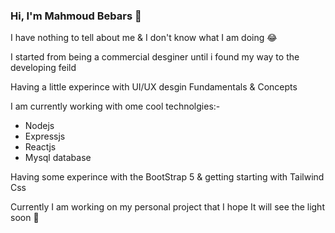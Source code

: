 ### Hi, I'm Mahmoud Bebars 🥸

I have nothing to tell about me & I don't know what I am doing 😂

I started from being a commercial desginer until i found my way to the developing feild

Having a little experince with UI/UX desgin Fundamentals & Concepts

I am currently working with ome cool technolgies:-

- Nodejs
- Expressjs
- Reactjs
- Mysql database

Having some experince with the BootStrap 5 & getting starting with Tailwind Css

Currently I am working on my personal project that I hope It will see the light soon 🙌



<!--
**mahmoud-bebars/mahmoud-bebars** is a ✨ _special_ ✨ repository because its `README.md` (this file) appears on your GitHub profile.

Here are some ideas to get you started:

- 🔭 I’m currently working on ...
- 🌱 I’m currently learning ...
- 👯 I’m looking to collaborate on ...
- 🤔 I’m looking for help with ...
- 💬 Ask me about ...
- 📫 How to reach me: ...
- 😄 Pronouns: ...
- ⚡ Fun fact: ...
-->
